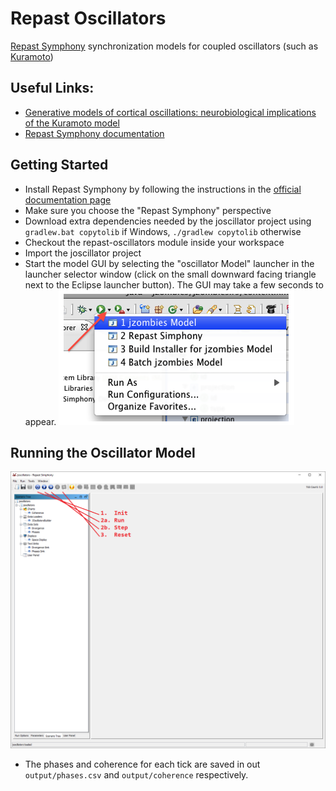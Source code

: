 # Repast Oscillators
[Repast Symphony](https://repast.github.io/repast_simphony.html) synchronization models for coupled oscillators (such as [Kuramoto](http://tutorials.siam.org/dsweb/cotutorial/index.php?s=1&p=1))

## Useful Links:
- [Generative models of cortical oscillations: neurobiological implications of the Kuramoto model](https://www.frontiersin.org/articles/10.3389/fnhum.2010.00190/full)
- [Repast Symphony documentation](https://repast.github.io/docs.html)

## Getting Started
- Install Repast Symphony by following the instructions in the [official documentation page](https://repast.github.io/docs/RepastReference/RepastReference.html#_installation)
- Make sure you choose the "Repast Symphony" perspective
- Download extra dependencies needed by the joscillator project using `gradlew.bat copytolib` if Windows, `./gradlew copytolib` otherwise
- Checkout the repast-oscillators module inside your workspace
- Import the joscillator project
- Start the model GUI by selecting the "oscillator Model" launcher in the launcher selector window (click on the small downward facing triangle next to the Eclipse launcher button). The GUI may take a few seconds to appear.
  ![](docs/img/start_model.png)

## Running the Oscillator Model
![](docs/img/model_gui.png)
- The phases and coherence for each tick are saved in out `output/phases.csv` and `output/coherence` respectively.

